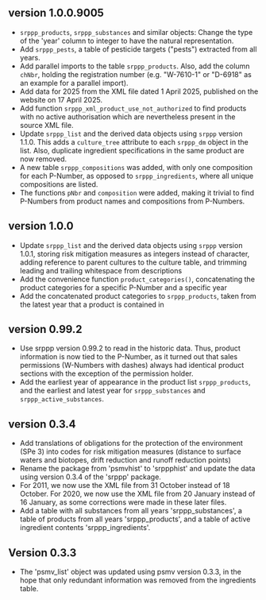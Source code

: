 ## version 1.0.0.9005

- `srppp_products`, `srppp_substances` and similar objects: Change the type of the 
  'year' column to integer to have the natural representation.
- Add `srppp_pests`, a table of pesticide targets ("pests") extracted from all years.
- Add parallel imports to the table `srppp_products`. Also, add the column
  `chNbr`, holding the registration number (e.g. "W-7610-1" or "D-6918" as an 
  example for a parallel import).
- Add data for 2025 from the XML file dated 1 April 2025, published on the website
  on 17 April 2025.
- Add function `srppp_xml_product_use_not_authorized` to find products with no
  active authorisation which are nevertheless present in the source XML file.
- Update `srppp_list` and the derived data objects using `srppp` version 1.1.0.
  This adds a `culture_tree` attribute to each `srppp_dm` object in the list.
  Also, duplicate ingredient specifications in the same product are now removed.
- A new table `srppp_compositions` was added, with only one composition for each
  P-Number, as opposed to `srppp_ingredients`, where all unique compositions
  are listed.
- The functions `pNbr` and `composition` were added, making it trivial to find
  P-Numbers from product names and compositions from P-Numbers.

## version 1.0.0

- Update `srppp_list` and the derived data objects using `srppp` version 1.0.1,
  storing risk mitigation measures as integers instead of character, 
  adding reference to parent cultures to the culture table, and
  trimming leading and trailing whitespace from descriptions
- Add the convenience function `product_categories()`, concatenating the
  product categories for a specific P-Number and a specific year
- Add the concatenated product categories to `srppp_products`, taken from the
  latest year that a product is contained in

## version 0.99.2

- Use srppp version 0.99.2 to read in the historic data. Thus, product 
  information is now tied to the P-Number, as it turned out that sales permissions
  (W-Numbers with dashes) always had identical product sections with the exception
  of the permission holder.
- Add the earliest year of appearance in the product list `srppp_products`, and
  the earliest and latest year for `srppp_substances` and `srppp_active_substances`.

## version 0.3.4

- Add translations of obligations for the protection of the environment (SPe 3) into
  codes for risk mitigation measures (distance to surface waters and biotopes, drift
  reduction and runoff reduction points)
- Rename the package from 'psmvhist' to 'srppphist' and update the data using
  version 0.3.4 of the 'srppp' package.
- For 2011, we now use the XML file from 31 October instead of 18 October. For 2020,
  we now use the XML file from 20 January instead of 16 January, as some corrections
  were made in these later files.
- Add a table with all substances from all years 'srppp_substances', a table of
  products from all years 'srppp_products', and a table of active ingredient 
  contents 'srppp_ingredients'.

## Version 0.3.3

- The 'psmv_list' object was updated using psmv version 0.3.3, in the hope that only
  redundant information was removed from the ingredients table.
